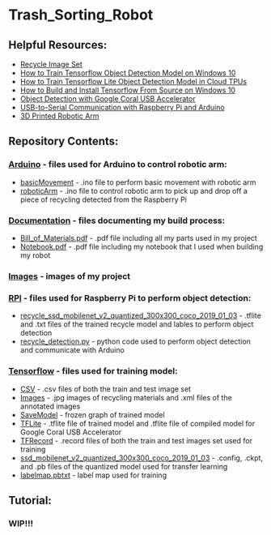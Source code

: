 # Trash_Sorting_Robot

## Helpful Resources:

* [Recycle Image Set](https://github.com/garythung/trashnet)
* [How to Train Tensorflow Object Detection Model on Windows 10](https://github.com/EdjeElectronics/TensorFlow-Object-Detection-API-Tutorial-Train-Multiple-Objects-Windows-10)
* [How to Train Tensorflow Lite Object Detection Model in Cloud TPUs](https://medium.com/tensorflow/training-and-serving-a-realtime-mobile-object-detector-in-30-minutes-with-cloud-tpus-b78971cf1193)
* [How to Build and Install Tensorflow From Source on Windows 10](https://medium.com/@amsokol.com/how-to-build-and-install-tensorflow-gpu-cpu-for-windows-from-source-code-using-bazel-d047d9342b44)
* [Object Detection with Google Coral USB Accelerator](https://www.pyimagesearch.com/2019/05/13/object-detection-and-image-classification-with-google-coral-usb-accelerator/)
* [USB-to-Serial Communication with Raspberry Pi and Arduino](https://www.sunfounder.com/blog/rpi-ard/)
* [3D Printed Robotic Arm](https://howtomechatronics.com/tutorials/arduino/diy-arduino-robot-arm-with-smartphone-control/)

## Repository Contents:

### [Arduino](https://github.com/bandofpv/Trash_Sorting_Robot/tree/master/Arduino) - files used for Arduino to control robotic arm:
* [basicMovement](https://github.com/bandofpv/Trash_Sorting_Robot/tree/master/Arduino/basicMovement) - .ino file to perform basic movement with robotic arm
* [roboticArm](https://github.com/bandofpv/Trash_Sorting_Robot/tree/master/Arduino/roboticArm) - .ino file to control robotic arm to pick up and drop off a piece of recycling detected from the Raspberry Pi

### [Documentation](https://github.com/bandofpv/Trash_Sorting_Robot/tree/master/Documentation) - files documenting my build process:
* [Bill_of_Materials.pdf](https://github.com/bandofpv/Trash_Sorting_Robot/blob/master/Documentation/Bill_of_Materials.pdf) - .pdf file including all my parts used in my project 
* [Notebook.pdf](https://github.com/bandofpv/Trash_Sorting_Robot/blob/master/Documentation/Notebook.pdf) - .pdf file including my notebook that I used when building my robot

### [Images](https://github.com/bandofpv/Trash_Sorting_Robot/tree/master/Images) - images of my project

### [RPI](https://github.com/bandofpv/Trash_Sorting_Robot/tree/master/RPI) - files used for Raspberry Pi to perform object detection:
* [recycle_ssd_mobilenet_v2_quantized_300x300_coco_2019_01_03](https://github.com/bandofpv/Trash_Sorting_Robot/tree/master/RPI/recycle_ssd_mobilenet_v2_quantized_300x300_coco_2019_01_03) - .tflite and .txt files of the trained recycle model and lables to perform object detection
* [recycle_detection.py](https://github.com/bandofpv/Trash_Sorting_Robot/blob/master/RPI/recycle_detection.py) - python code used to perform object detection and communicate with Arduino

### [Tensorflow](https://github.com/bandofpv/Trash_Sorting_Robot/tree/master/Tensorflow) - files used for training model:
* [CSV](https://github.com/bandofpv/Trash_Sorting_Robot/tree/master/Tensorflow/CSV) - .csv files of both the train and test image set
* [Images](https://github.com/bandofpv/Trash_Sorting_Robot/tree/master/Tensorflow/Images) - .jpg images of recycling materials and .xml files of the annotated images
* [SaveModel](https://github.com/bandofpv/Trash_Sorting_Robot/tree/master/Tensorflow/SaveModel) - frozen graph of trained model
* [TFLite](https://github.com/bandofpv/Trash_Sorting_Robot/tree/master/Tensorflow/TFLite) - .tflite file of trained model and .tflite file of compiled model for Google Coral USB Accelerator
* [TFRecord](https://github.com/bandofpv/Trash_Sorting_Robot/tree/master/Tensorflow/TFRecord) - .record files of both the train and test images set used for training
* [ssd_mobilenet_v2_quantized_300x300_coco_2019_01_03](https://github.com/bandofpv/Trash_Sorting_Robot/tree/master/Tensorflow/ssd_mobilenet_v2_quantized_300x300_coco_2019_01_03) - .config, .ckpt, and .pb files of the quantized model used for transfer learning
* [labelmap.pbtxt](https://github.com/bandofpv/Trash_Sorting_Robot/blob/master/Tensorflow/labelmap.pbtxt) - label map used for training

## Tutorial:

### WIP!!!
